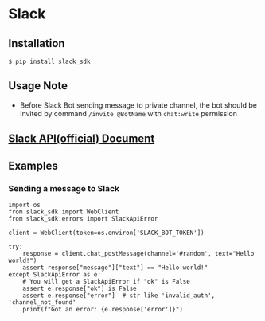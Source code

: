 # Slack

## Installation
```
$ pip install slack_sdk
```

## Usage Note
* Before Slack Bot sending message to private channel, the bot should be invited by command `/invite @BotName` with `chat:write` permission


## [Slack API(official) Document](https://api.slack.com/methods)
## Examples
### Sending a message to Slack
```
import os
from slack_sdk import WebClient
from slack_sdk.errors import SlackApiError

client = WebClient(token=os.environ['SLACK_BOT_TOKEN'])

try:
    response = client.chat_postMessage(channel='#random', text="Hello world!")
    assert response["message"]["text"] == "Hello world!"
except SlackApiError as e:
    # You will get a SlackApiError if "ok" is False
    assert e.response["ok"] is False
    assert e.response["error"]  # str like 'invalid_auth', 'channel_not_found'
    print(f"Got an error: {e.response['error']}")
```
